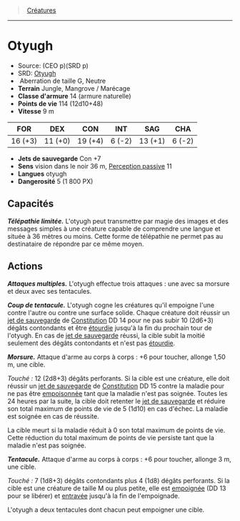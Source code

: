 ﻿> [Créatures](hd_monsters.md)

---

# Otyugh

- Source: (CEO p)(SRD p)
- SRD: [Otyugh](srd_monsters_otyugh.md)
-  Aberration de taille G, Neutre
- **Terrain** Jungle, Mangrove / Marécage
- **Classe d'armure** 14 (armure naturelle)
- **Points de vie** 114 (12d10+48)
- **Vitesse** 9 m

|FOR|DEX|CON|INT|SAG|CHA|
|---|---|---|---|---|---|
|16 (+3)|11 (+0)|19 (+4)| 6 (-2)|13 (+1)| 6 (-2)|

- **Jets de sauvegarde** Con +7
- **Sens** vision dans le noir 36 m, [Perception passive](hd_abilities_dexterity_perception_passive.md) 11
- **Langues** otyugh
- **Dangerosité** 5 (1 800 PX)

## Capacités

**_Télépathie limitée._** L'otyugh peut transmettre par magie des images et des messages simples à une créature capable de comprendre une langue et située à 36 mètres ou moins. Cette forme de télépathie ne permet pas au destinataire de répondre par ce même moyen.

## Actions

**_Attaques multiples._** L'otyugh effectue trois attaques : une avec sa morsure et deux avec ses tentacules.

**_Coup de tentacule._** L'otyugh cogne les créatures qu'il empoigne l'une contre l'autre ou contre une surface solide. Chaque créature doit réussir un [jet de sauvegarde](hd_abilities_jets_de_sauvegarde.md) de [Constitution](hd_abilities_constitution.md) DD 14 pour ne pas subir 10 (2d6+3) dégâts contondants et être [étourdie](hd_conditions_etourdi.md) jusqu'à la fin du prochain tour de l'otyugh. En cas de [jet de sauvegarde](hd_abilities_jets_de_sauvegarde.md) réussi, la cible subit la moitié seulement des dégâts contondants et n'est pas [étourdie](hd_conditions_etourdi.md).

**_Morsure._** Attaque d'arme au corps à corps : +6 pour toucher, allonge 1,50 m, une cible.

_Touché :_ 12 (2d8+3) dégâts perforants. Si la cible est une créature, elle doit réussir un [jet de sauvegarde](hd_abilities_jets_de_sauvegarde.md) de [Constitution](hd_abilities_constitution.md) DD 15 contre la maladie pour ne pas être [empoisonnée](hd_conditions_empoisonne.md) tant que la maladie n'est pas soignée. Toutes les 24 heures par la suite, la cible doit retenter le [jet de sauvegarde](hd_abilities_jets_de_sauvegarde.md) et réduire son total maximum de points de vie de 5 (1d10) en cas d'échec. La maladie est soignée en cas de réussite.

La cible meurt si la maladie réduit à 0 son total maximum de points de vie. Cette réduction du total maximum de points de vie persiste tant que la maladie n'est pas soignée.

**_Tentacule._** Attaque d'arme au corps à corps : +6 pour toucher, allonge 3 m, une cible.

_Touché :_ 7 (1d8+3) dégâts contondants plus 4 (1d8) dégâts perforants. Si la cible est une créature de taille M ou plus petite, elle est [empoignée](hd_conditions_empoigne.md) (DD 13 pour se libérer) et [entravée](hd_conditions_entrave.md) jusqu'à la fin de l'empoignade.

L'otyugh a deux tentacules dont chacun peut empoigner une cible.

